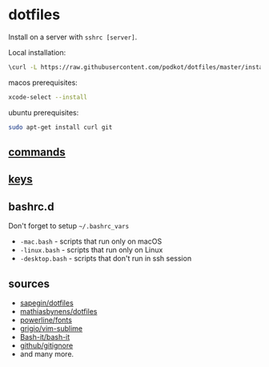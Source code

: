 # dotfiles

Install on a server with `sshrc [server]`.

Local installation:

```bash
\curl -L https://raw.githubusercontent.com/podkot/dotfiles/master/install | bash
```

macos prerequisites:

```bash
xcode-select --install
```

ubuntu prerequisites:

```bash
sudo apt-get install curl git
```

## [commands](COMMANDS.md)

## [keys](KEYS.md)

## bashrc.d

Don't forget to setup `~/.bashrc_vars`

- `-mac.bash` - scripts that run only on macOS
- `-linux.bash` - scripts that run only on Linux
- `-desktop.bash` - scripts that don't run in ssh session

## sources

- [sapegin/dotfiles](https://github.com/sapegin/dotfiles)
- [mathiasbynens/dotfiles](https://github.com/mathiasbynens/dotfiles)
- [powerline/fonts](https://github.com/powerline/fonts)
- [grigio/vim-sublime](https://github.com/grigio/vim-sublime)
- [Bash-it/bash-it](https://github.com/Bash-it/bash-it)
- [github/gitignore](https://github.com/github/gitignore)
- and many more.

